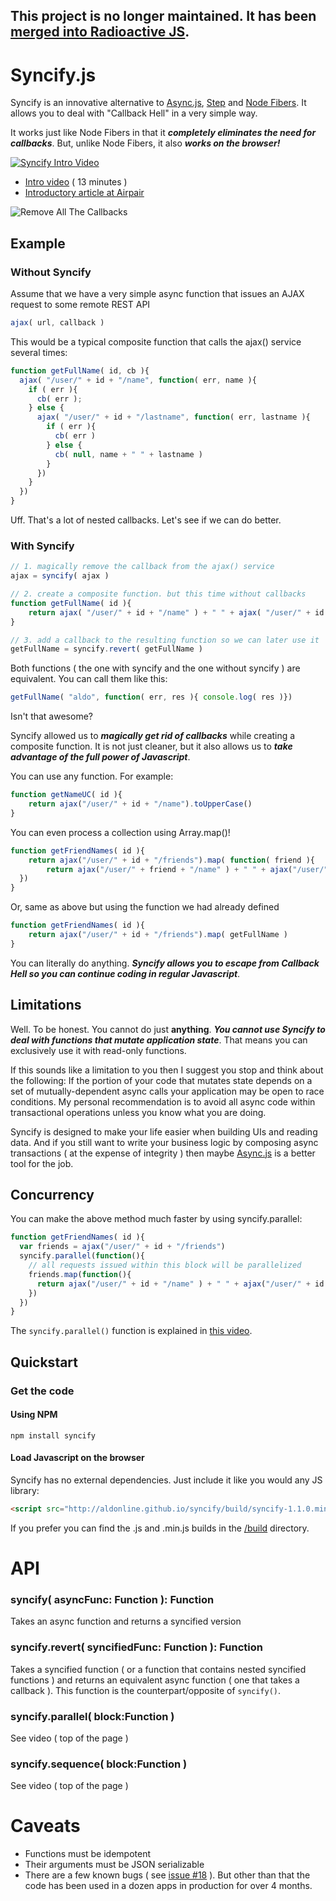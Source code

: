 **This project is no longer maintained. It has been [merged into Radioactive JS](https://github.com/radioactive/radioactive).**
---

# Syncify.js

Syncify is an innovative alternative to [Async.js](https://github.com/caolan/async), [Step](https://github.com/creationix/step) and [Node Fibers](https://github.com/laverdet/node-fibers). It allows you to deal with "Callback Hell" in a very simple way.

It works just like Node Fibers in that it ***completely eliminates the need for callbacks***. But, unlike Node Fibers, it also ***works on the browser!***


[![Syncify Intro Video](https://dl.dropboxusercontent.com/u/497895/__permalinks/syncify-youtube-screenshot.png)](http://www.youtube.com/watch?v=hvlBpWlpdFo)

* [Intro video](http://www.youtube.com/watch?v=hvlBpWlpdFo) ( 13 minutes )
* [Introductory article at Airpair](http://airpair.com/javascript/syncify-tutorial)


![Remove All The Callbacks](https://dl.dropboxusercontent.com/u/497895/donkeyscript/images/allmeme.png)

## Example

### Without Syncify


Assume that we have a very simple async function that issues an AJAX request to some remote REST API

```javascript
ajax( url, callback )
```

This would be a typical composite function that calls the ajax() service several times:

```javascript
function getFullName( id, cb ){
  ajax( "/user/" + id + "/name", function( err, name ){
    if ( err ){
      cb( err );
    } else {
      ajax( "/user/" + id + "/lastname", function( err, lastname ){
        if ( err ){
          cb( err )
        } else {
          cb( null, name + " " + lastname )
        }
      })
    }
  })
}
```

Uff. That's a lot of nested callbacks. Let's see if we can do better.

### With Syncify

```javascript
// 1. magically remove the callback from the ajax() service
ajax = syncify( ajax )

// 2. create a composite function. but this time without callbacks
function getFullName( id ){
	return ajax( "/user/" + id + "/name" ) + " " + ajax( "/user/" + id + "/lastname" )
}

// 3. add a callback to the resulting function so we can later use it
getFullName = syncify.revert( getFullName )

```

Both functions ( the one with syncify and the one without syncify ) are equivalent. You can call them like this:

```javascript
getFullName( "aldo", function( err, res ){ console.log( res )})
```

Isn't that awesome?

Syncify allowed us to ***magically get rid of callbacks*** while creating a composite function.
It is not just cleaner, but it also allows us to ***take advantage of the full power of Javascript***.

You can use any function. For example:

```javascript
function getNameUC( id ){
	return ajax("/user/" + id + "/name").toUpperCase()
}
```

You can even process a collection using Array.map()!

```javascript
function getFriendNames( id ){
	return ajax("/user/" + id + "/friends").map( function( friend ){
		return ajax("/user/" + friend + "/name" ) + " " + ajax("/user/" + friend + "/lastname" )
  })
}
```

Or, same as above but using the function we had already defined

```javascript
function getFriendNames( id ){
	return ajax("/user/" + id + "/friends").map( getFullName )
}
```

You can literally do anything. ***Syncify allows you to escape from Callback Hell so you can continue coding in regular Javascript***.

## Limitations

Well. To be honest. You cannot do just **anything**. ***You cannot use Syncify to deal with functions that mutate application state***. That means you can exclusively use it with read-only functions.

If this sounds like a limitation to you then I suggest you stop and think about the following: If the portion of your code that mutates state depends on a set of mutually-dependent async calls your application may be open to race conditions. My personal recommendation is to avoid all async code within transactional operations unless you know what you are doing.

Syncify is designed to make your life easier when building UIs and reading data. And if you still want to write your business logic by composing async transactions ( at the expense of integrity ) then maybe [Async.js](https://github.com/caolan/async) is a better tool for the job.

## Concurrency

You can make the above method much faster by using syncify.parallel:

```javascript
function getFriendNames( id ){
  var friends = ajax("/user/" + id + "/friends")
  syncify.parallel(function(){
    // all requests issued within this block will be parallelized
    friends.map(function(){
      return ajax("/user/" + id + "/name" ) + " " + ajax("/user/" + id + "/lastname" )
    })
  })
}
```

The `syncify.parallel()` function is explained in [this video](http://www.youtube.com/watch?v=hvlBpWlpdFo).

## Quickstart

### Get the code

#### Using NPM

```shell
npm install syncify
```

#### Load Javascript on the browser

Syncify has no external dependencies. Just include it like you would any JS library:

```html
<script src="http://aldonline.github.io/syncify/build/syncify-1.1.0.min.js"/>
```

If you prefer you can find the .js and .min.js builds in the [/build](https://github.com/aldonline/syncify/tree/master/build) directory.


# API

### syncify( asyncFunc: Function ): Function

Takes an async function and returns a syncified version

### syncify.revert( syncifiedFunc: Function ): Function

Takes a syncified function ( or a function that contains nested syncified functions ) and returns an equivalent async function ( one that takes a callback ). This function is the counterpart/opposite of `syncify()`.

### syncify.parallel( block:Function )

See video ( top of the page )

### syncify.sequence( block:Function )

See video ( top of the page )


# Caveats

* Functions must be idempotent
* Their arguments must be JSON serializable
* There are a few known bugs ( see [issue #18](https://github.com/aldonline/syncify/issues/18) ). But other than that the code has been used in a dozen apps in production for over 4 months.



